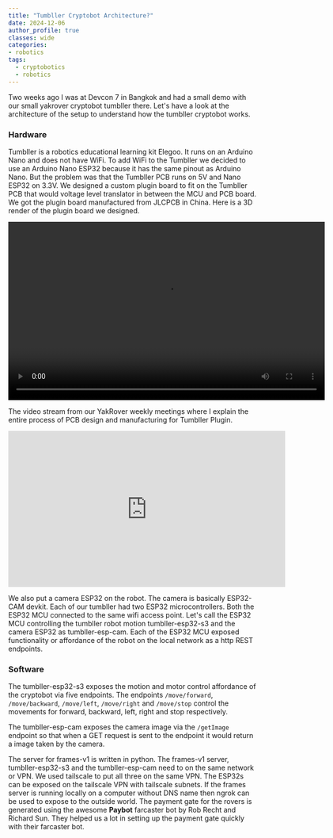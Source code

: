 ```yaml
---
title: "Tumbller Cryptobot Architecture?"
date: 2024-12-06
author_profile: true
classes: wide
categories:
- robotics
tags:
  - cryptobotics
  - robotics
---
```


Two weeks ago I was at Devcon 7 in Bangkok and had a small demo with our small yakrover cryptobot tumbller there. Let's have a look at the architecture of the setup to understand how the tumbller cryptobot works.

### Hardware 

Tumbller is a robotics educational learning kit Elegoo. It runs on an Arduino Nano and does not have WiFi. To add WiFi to the Tumbller we decided to use an Arduino Nano ESP32 because it has the same pinout as Arduino Nano. But the problem was that the Tumbller PCB runs on 5V and Nano ESP32 on 3.3V. We designed a custom plugin board to fit on the Tumbller PCB that would voltage level translator in between the MCU and PCB board. We got the plugin board manufactured from JLCPCB in China. Here is a 3D render of the plugin board we designed.

<video width="640" height="360" controls>
  <source src="{{ '/assets/videos/my-video.mp4' | relative_url }}" type="video/mp4">
  Your browser does not support the video tag.
</video>

The video stream from our YakRover weekly meetings where I explain the entire process of PCB design and manufacturing for Tumbller Plugin.

<iframe width="560" height="315" src="https://www.youtube-nocookie.com/embed/7VkJM0gVBCo?si=P90SUkcu1TfINJ7z&amp;start=105" title="YouTube video player" frameborder="0" allow="accelerometer; autoplay; clipboard-write; encrypted-media; gyroscope; picture-in-picture; web-share" referrerpolicy="strict-origin-when-cross-origin" allowfullscreen></iframe>

We also put a camera ESP32 on the robot. The camera is basically ESP32-CAM devkit. Each of our tumbller had two ESP32 microcontrollers. Both the ESP32 MCU connected to the same wifi access point. Let's call the ESP32 MCU controlling the tumbller robot motion tumbller-esp32-s3 and the camera ESP32 as tumbller-esp-cam. Each of the ESP32 MCU exposed functionality or affordance of the robot on the local network as a http REST endpoints.


### Software



The tumbller-esp32-s3 exposes the motion and motor control affordance of the cryptobot via five endpoints. The endpoints `/move/forward`, `/move/backward`, `/move/left`, `/move/right` and `/move/stop` control the movements for forward, backward, left, right and stop respectively.

The tumbller-esp-cam exposes the camera image via the `/getImage` endpoint so that when a GET request is sent to the endpoint it would return a image taken by the camera. 

The server for frames-v1 is written in python. The frames-v1 server, tumbller-esp32-s3 and the tumbller-esp-cam need to on the same network or VPN. We used tailscale to put all three on the same VPN. The ESP32s can be exposed on the tailscale VPN with tailscale subnets. If the frames server is running locally on a computer without DNS name then ngrok can be used to expose to the outside world. The payment gate for the rovers is generated using the awesome __Paybot__ farcaster bot by Rob Recht and Richard Sun. They helped us a lot in setting up the payment gate quickly with their farcaster bot. 